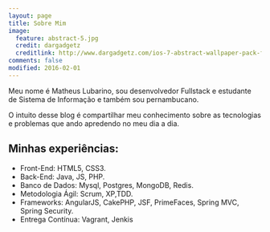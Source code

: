 ```yaml
---
layout: page
title: Sobre Mim
image:
  feature: abstract-5.jpg
  credit: dargadgetz
  creditlink: http://www.dargadgetz.com/ios-7-abstract-wallpaper-pack-for-iphone-5-and-ipod-touch-retina/
comments: false
modified: 2016-02-01
---
```


Meu nome é Matheus Lubarino, sou desenvolvedor Fullstack e estudante de Sistema de Informação e também sou pernambucano. 

O intuito desse blog é compartilhar meu conhecimento sobre as tecnologias e problemas que ando apredendo no meu dia a dia.

## Minhas experiências:

* Front-End: HTML5, CSS3.
* Back-End: Java, JS, PHP.
* Banco de Dados: Mysql, Postgres, MongoDB, Redis.  
* Metodologia Ágil: Scrum, XP,TDD.
* Frameworks: AngularJS, CakePHP, JSF, PrimeFaces, Spring MVC, Spring Security.
* Entrega Contínua: Vagrant, Jenkis


[^1]: Example: *domain.com/category-name/post-title*
